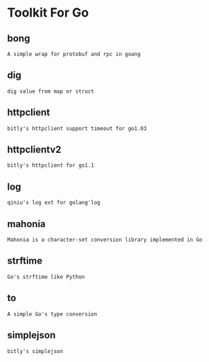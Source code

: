 Toolkit For Go
==========

## bong
    A simple wrap for protobuf and rpc in goang

## dig
    dig value from map or struct

## httpclient
    bitly's httpclient support timeout for go1.03

## httpclientv2
    bitly's httpclient for go1.1

## log
    qiniu's log ext for golang'log

## mahonia
    Mahonia is a character-set conversion library implemented in Go

## strftime
    Go's strftime like Python

## to
    A simple Go's type conversion

## simplejson
    bitly's simplejson
